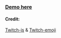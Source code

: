 ### [Demo here](https://michaele1.github.io/twitch-chat-art/)

#### Credit:
[Twitch-js](https://github.com/twitch-apis/twitch-js) & [Twitch-emoji](https://github.com/JamesFrost/twitch-emoji)
